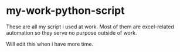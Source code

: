 # my-work-python-script

These are all my script i used at work. Most of them are excel-related automation so they serve no purpose outside of work.

Will edit this when i have more time.
